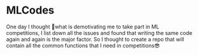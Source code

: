 # MLCodes

One day I thought 🤔what is demotivating me to take part in ML competitions, I list down all the issues and found that writing the same code again and again is the major factor. So I thought to create a repo that will contain all the common functions that I need in competitions😎
